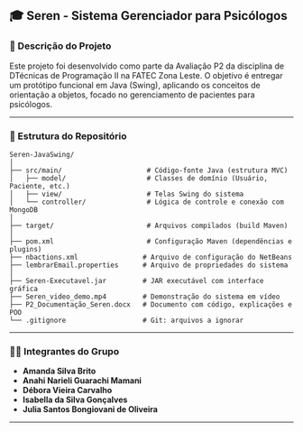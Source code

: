 ## 🎓 Seren - Sistema Gerenciador para Psicólogos

### 🧾 Descrição do Projeto

Este projeto foi desenvolvido como parte da Avaliação P2 da disciplina de DTécnicas de Programação II na FATEC Zona Leste. O objetivo é entregar um protótipo funcional em Java (Swing), aplicando os conceitos de orientação a objetos, focado no gerenciamento de pacientes para psicólogos.

---

### 📂 Estrutura do Repositório

```
Seren-JavaSwing/
│
├── src/main/                     # Código-fonte Java (estrutura MVC)
│   ├── model/                    # Classes de domínio (Usuário, Paciente, etc.)
│   ├── view/                     # Telas Swing do sistema
│   └── controller/               # Lógica de controle e conexão com MongoDB
│
├── target/                       # Arquivos compilados (build Maven)
│
├── pom.xml                       # Configuração Maven (dependências e plugins)
├── nbactions.xml                # Arquivo de configuração do NetBeans
├── lembrarEmail.properties      # Arquivo de propriedades do sistema
│
├── Seren-Executavel.jar         # JAR executável com interface gráfica
├── Seren_video_demo.mp4         # Demonstração do sistema em vídeo
├── P2_Documentação_Seren.docx   # Documento com código, explicações e POO
└── .gitignore                   # Git: arquivos a ignorar
```

---

### 👩‍💻 Integrantes do Grupo

* **Amanda Silva Brito**
* **Anahi Narieli Guarachi Mamani**
* **Débora Vieira Carvalho**
* **Isabella da Silva Gonçalves**
* **Julia Santos Bongiovani de Oliveira**

---
